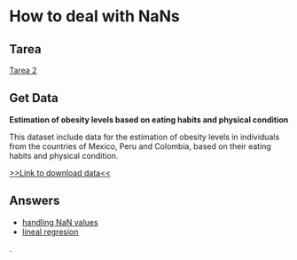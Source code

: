 # How to deal with NaNs

## Tarea
[Tarea 2](Tarea_2_M_dulo_1___An_lisis_de_Datos_2022_1.pdf)


## Get Data
**Estimation of obesity levels based on eating habits and physical condition**

This dataset include data for the estimation of obesity levels in individuals from the countries of Mexico, Peru and Colombia, based on their eating habits and physical condition. 

[>>Link to download data<<](https://archive-beta.ics.uci.edu/ml/datasets/estimation+of+obesity+levels+based+on+eating+habits+and+physical+condition)


## Answers
* [handling NaN values](handling_nan.ipynb)
* [lineal regresion](regresion_lineal.ipynb)

.